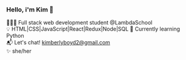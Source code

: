 ### Hello, i'm Kim 👋

<!--
**kimboyd12/kimboyd12** is a ✨ _special_ ✨ repository because its `README.md` (this file) appears on your GitHub profile.

Here are some ideas to get you started:

- 🔭 I’m currently working on ...
- 🌱 I’m currently learning ...
- 👯 I’m looking to collaborate on ...
- 🤔 I’m looking for help with ...
- 💬 Ask me about ...
- 📫 How to reach me: ...
- 😄 Pronouns: ...
- ⚡ Fun fact: ...
-->

👩🏻‍💻 Full stack web development student @LambdaSchool <br>
💡 HTML|CSS|JavaScript|React|Redux|Node|SQL
🌱 Currently learning Python <br>
📬 Let's chat! kimberlyboyd2@gmail.com <br>
✨ she/her
